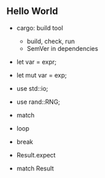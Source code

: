 ## Hello World

- cargo: build tool
    - build, check, run
    - SemVer in dependencies

- let var = expr;
- let mut var = exp;
- use std::io;
- use rand::RNG;
- match 
- loop
- break
- Result.expect
- match Result